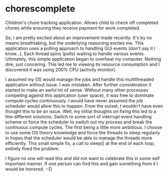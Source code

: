# chorescomplete
Children's chore tracking application.  Allows child to check off completed chores while ensuring they receive payment for work completed.

So, I am pretty excited about an improvement made recently.  It's by no means breathtaking, but the underlying reasoning excites me.  This
application uses a polling approach to handling GUI events (don't say it I know...).  Each thread spins (polls) waiting to handle various events.  Ultimately, 
this simple application began to overheat my computer.  Nothing dire, just concering.  This led me to viewing its resource consumption
and I discovered it was using 200% CPU (activity monitor).  

I assumed my OS would manage the jobs and handle this multithreaded application without issue.  I was mistaken. After further 
consideration it started to make an awful lot of sense.  Without many other processes competing against this application (user space),
it was free to dominate compute cycles continuously.  I would have never assumed the job scheduler would allow this to happen.  From
the outset, I wouldn't have even thought this to be an issue.  Well, my initial thoughts on fixing this led to a few different solutions.
Switch to some sort of interrupt event handling scheme or force the scheduler to switch out my process and break the continuous compute
cycles.  The first being a little more ambitious.  I choose to use some OS theory knowledge and force the threads to sleep regularly in
hopes that the scheduler would be able to manage the threads more efficiently.  This small simple fix, a call to sleep() at the end of
each loop, entirely fixed the problem.

I figure no one will read this and did not want to celebrate this in some self important manner.  If one person can find this and gain
something from it I would be honored.  :-D
